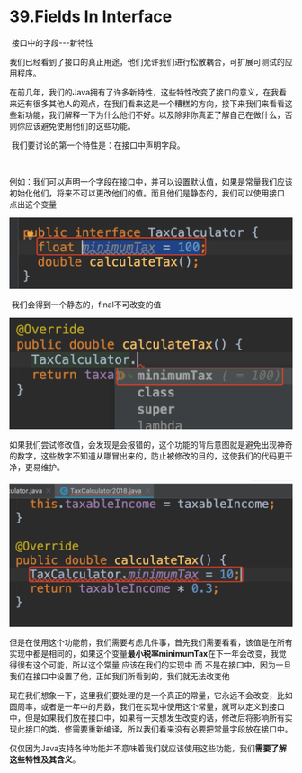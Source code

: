 # 39.Fields In Interface

​		接口中的字段---新特性

​		我们已经看到了接口的真正用途，他们允许我们进行松散耦合，可扩展可测试的应用程序。

​		在前几年，我们的Java拥有了许多新特性，这些特性改变了接口的意义，在我看来还有很多其他人的观点，在我们看来这是一个糟糕的方向，接下来我们来看看这些新功能，我们解释一下为什么他们不好。以及除非你真正了解自己在做什么，否则你应该避免使用他们的这些功能。

​	我们要讨论的第一个特性是：在接口中声明字段。

​	

​	例如：我们可以声明一个字段在接口中，并可以设置默认值，如果是常量我们应该初始化他们，将来不可以更改他们的值。而且他们是静态的，我们可以使用接口 点出这个变量

![image-20220417223258320](../../../../../.vuepress/public/images/image-20220417223258320.png)



​	我们会得到一个静态的，final不可改变的值

![image-20220417223336107](../../../../../.vuepress/public/images/image-20220417223336107.png)



如果我们尝试修改值，会发现是会报错的，这个功能的背后意图就是避免出现神奇的数字，这些数字不知道从哪冒出来的，防止被修改的目的，这使我们的代码更干净，更易维护。

![image-20220417223653042](../../../../../.vuepress/public/images/image-20220417223653042.png)



​	但是在使用这个功能前，我们需要考虑几件事，首先我们需要看看，该值是在所有实现中都是相同的，如果这个变量**最小税率minimumTax**在下一年会改变，我觉得很有这个可能，所以这个常量 应该在我们的实现中 而 不是在接口中，因为一旦我们在接口中设置了他，正如我们所看到的，我们就无法改变他

​	现在我们想象一下，这里我们要处理的是一个真正的常量，它永远不会改变，比如圆周率，或者是一年中的月数，我们在实现中使用这个常量，就可以定义到接口中，但是如果我们放在接口中，如果有一天想发生改变的话，修改后将影响所有实现此接口的类，修需要重新编译，所以我们看来没有必要把常量字段放在接口中。



​	仅仅因为Java支持各种功能并不意味着我们就应该使用这些功能，我们**需要了解这些特性及其含义**。











































































































